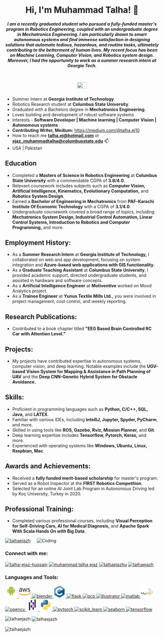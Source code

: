 <h1 align="center"> Hi, I'm Muhammad Talha! 👋
<!-- <h1 align="center"> Muhammad Talha Ejaz</h1> -->

<h5 align="center">I am a recently graduated student who pursued a fully-funded master's program in Robotics Engineering, coupled with an undergraduate degree in Mechatronics Engineering. I am particularly drawn to smart autonomous systems and find immense satisfaction in designing solutions that automate tedious, hazardous, and routine tasks, ultimately contributing to the betterment of human lives. My recent focus has been on Machine Learning, Computer Vision, and Robotics system design. Moreover, I had the opportunity to work as a summer research intern at Georgia Tech.</h5> 
<!-- <h5 align="center">A Graduate Student pursuing a fully-funded master’s program in Robotics Engineering with an undergraduate degree in Mechatronics Engineering.I like smart autonomous systems and I love to design systems that would automate the dull, dangerous, and mundane tasks and make a difference in human lives for betterment. I have recently been working on Machine Learning , Computer Vision, & Robotics system design.</h5>  -->

<h1 align="center"> <img src="https://media.giphy.com/media/jTNG3RF6EwbkpD4LZx/giphy.gif" width=25% height=25%></h1>


<!-- -  I’m currently working on **Autonomous Guided Vehicle using Deep Learning** 🔭  -->
-  Summer Intern at **Georgia Institute of Technology**.
-  Robotics Research student at **Columbus State University**.
-  Graduated with a Bachelors degree in **Mechatronics Engineering**.
-  Loves building and development of robust software systems
-  Interests - **Software Developer | Machine learning | Computer Vision | Autonomous systems** .
-  **Contributing Writer, Medium:** https://medium.com/@talha.ej10
-  How to reach me **talha.ej@hotmail.com** or **ejaz_muhammadtalha@columbusstate.edu** 📫 
-  USA | Pakistan 


## Education
- Completed a **Masters of Science in Robotics Engineering** at **Columbus State University** with a commendable CGPA of **3.8/4.0**.
- Relevant coursework includes subjects such as **Computer Vision, Artificial Intelligence, Kinematics, Evolutionary Computation,** and **Robotics System Design**.
- Earned a **Bachelor of Engineering in Mechatronics** from **PAF-Karachi Institute Of Economic Technology** with a CGPA of **3.1/4.0**.
- Undergraduate coursework covered a broad range of topics, including **Mechatronics System Design, Industrial Control Automation, Linear Control Systems, Introduction to Robotics and Computer Programming,** and more.

## Employment History:
- As a **Summer Research Intern** at **Georgia Institute of Technology,** I collaborated on web and app development, focusing on system integration and **Azure-based web applications with GIS functionality**.
- As a **Graduate Teaching Assistant** at **Columbus State University**, I provided academic support, directed undergraduate students, and assisted in hardware and software concepts.
- As a **Artificial Intelligence Engineer** at **Motiventive** worked on Mood Analytics project. 
- As a **Trainee Engineer** at **Yunus Textile Mills Ltd.,** you were involved in project management, cost control, and weekly reporting.

## Research Publications:
- Contributed to a book chapter titled **"EEG Based Brain Controlled RC Car with Attention Level."**

## Projects:

- My projects have contributed expertise in autonomous systems, computer vision, and deep learning. Notable examples include the **UGV-based Vision System for Mapping & Assistance in Path Planning of UAV** and the **Deep CNN-Genetic Hybrid System for Obstacle Avoidance.**

## Skills:
- Proficient in programming languages such as **Python, C/C++, SQL, Java,** and **LATEX**.
- Familiar with various IDEs, including **IntelliJ, Jupyter, Spyder, PyCharm**, and more.
- Skilled in using tools like **ROS, Gazebo, Rviz, Mission Planner,** and **Git**.
- Deep learning expertise includes **Tensorflow, Pytorch, Keras,** and more.
- Experienced with operating systems like **Windows, Ubuntu, Linux, Raspbian, Mac**.

## Awards and Achievements:

- Received a **fully funded merit-based scholarship** for master's program.
- Served as a Robot Inspector at the **FIRST Robotics Competition**.
- Selected for an online AI Joint Lab Program in Autonomous Driving led by Koç University, Turkey in 2020.

## Professional Training:

- Completed various professional courses, including **Visual Perception for Self-Driving Cars, AI for Medical Diagnosis,** and **Apache Spark With Scala Hands On with Big Data**.



<!-- <body>
  <div class="box"> 
    <img src="https://media.giphy.com/media/jTNG3RF6EwbkpD4LZx/giphy.gif"  alt="Example image"/> 
  </div>
</body>
[![MasterHead](https://media.giphy.com/media/jTNG3RF6EwbkpD4LZx/giphy.gif)](https://rishavchanda.io) -->



<img align="right" alt="Coding" width="400" src="https://outlane.co/now/new-shot-programmer-animation.gif">

<p align="left"> <a href="https://github.com/ryo-ma/github-profile-trophy"><img src="https://github-profile-trophy.vercel.app/?username=talhaejazh" alt="talhaejazh" /></a> </p>




<!-- 
- 💬 Ask me about **Python, Pandas, PowerBi**

- 📫 How to reach me **talha.ej@hotmail.com** -->

<h3 align="left">Connect with me:</h3>
<p align="left">
<a href="https://linkedin.com/in/talha-ejaz-hussain" target="blank"><img align="center" src="https://raw.githubusercontent.com/rahuldkjain/github-profile-readme-generator/master/src/images/icons/Social/linked-in-alt.svg" alt="talha-ejaz-hussain" height="30" width="40" /></a>
<a href="https://kaggle.com/muhammad talha ejaz" target="blank"><img align="center" src="https://raw.githubusercontent.com/rahuldkjain/github-profile-readme-generator/master/src/images/icons/Social/kaggle.svg" alt="muhammad talha ejaz" height="30" width="40" /></a>
<a href="https://instagram.com/talhaejazhu" target="blank"><img align="center" src="https://raw.githubusercontent.com/rahuldkjain/github-profile-readme-generator/master/src/images/icons/Social/instagram.svg" alt="talhaejazhu" height="30" width="40" /></a>
<a href="https://www.leetcode.com/talhaejazh" target="blank"><img align="center" src="https://raw.githubusercontent.com/rahuldkjain/github-profile-readme-generator/master/src/images/icons/Social/leet-code.svg" alt="talhaejazh" height="30" width="40" /></a>
</p>

<h3 align="left">Languages and Tools:</h3>
<p align="left"> <a href="https://developer.android.com" target="_blank" rel="noreferrer"> <img src="https://raw.githubusercontent.com/devicons/devicon/master/icons/android/android-original-wordmark.svg" alt="android" width="40" height="40"/> </a> <a href="https://aws.amazon.com" target="_blank" rel="noreferrer"> <img src="https://raw.githubusercontent.com/devicons/devicon/master/icons/amazonwebservices/amazonwebservices-original-wordmark.svg" alt="aws" width="40" height="40"/> </a> <a href="https://www.blender.org/" target="_blank" rel="noreferrer"> <img src="https://download.blender.org/branding/community/blender_community_badge_white.svg" alt="blender" width="40" height="40"/> </a> <a href="https://www.cprogramming.com/" target="_blank" rel="noreferrer"> <img src="https://raw.githubusercontent.com/devicons/devicon/master/icons/c/c-original.svg" alt="c" width="40" height="40"/> </a> <a href="https://flask.palletsprojects.com/" target="_blank" rel="noreferrer"> <img src="https://www.vectorlogo.zone/logos/pocoo_flask/pocoo_flask-icon.svg" alt="flask" width="40" height="40"/> </a> <a href="https://cloud.google.com" target="_blank" rel="noreferrer"> <img src="https://www.vectorlogo.zone/logos/google_cloud/google_cloud-icon.svg" alt="gcp" width="40" height="40"/> </a> <a href="https://www.adobe.com/in/products/illustrator.html" target="_blank" rel="noreferrer"> <img src="https://www.vectorlogo.zone/logos/adobe_illustrator/adobe_illustrator-icon.svg" alt="illustrator" width="40" height="40"/> </a> <a href="https://www.mathworks.com/" target="_blank" rel="noreferrer"> <img src="https://upload.wikimedia.org/wikipedia/commons/2/21/Matlab_Logo.png" alt="matlab" width="40" height="40"/> </a> <a href="https://www.mysql.com/" target="_blank" rel="noreferrer"> <img src="https://raw.githubusercontent.com/devicons/devicon/master/icons/mysql/mysql-original-wordmark.svg" alt="mysql" width="40" height="40"/> </a> <a href="https://opencv.org/" target="_blank" rel="noreferrer"> <img src="https://www.vectorlogo.zone/logos/opencv/opencv-icon.svg" alt="opencv" width="40" height="40"/> </a> <a href="https://pandas.pydata.org/" target="_blank" rel="noreferrer"> <img src="https://raw.githubusercontent.com/devicons/devicon/2ae2a900d2f041da66e950e4d48052658d850630/icons/pandas/pandas-original.svg" alt="pandas" width="40" height="40"/> </a> <a href="https://www.python.org" target="_blank" rel="noreferrer"> <img src="https://raw.githubusercontent.com/devicons/devicon/master/icons/python/python-original.svg" alt="python" width="40" height="40"/> </a> <a href="https://pytorch.org/" target="_blank" rel="noreferrer"> <img src="https://www.vectorlogo.zone/logos/pytorch/pytorch-icon.svg" alt="pytorch" width="40" height="40"/> </a> <a href="https://scikit-learn.org/" target="_blank" rel="noreferrer"> <img src="https://upload.wikimedia.org/wikipedia/commons/0/05/Scikit_learn_logo_small.svg" alt="scikit_learn" width="40" height="40"/> </a> <a href="https://seaborn.pydata.org/" target="_blank" rel="noreferrer"> <img src="https://seaborn.pydata.org/_images/logo-mark-lightbg.svg" alt="seaborn" width="40" height="40"/> </a> <a href="https://www.tensorflow.org" target="_blank" rel="noreferrer"> <img src="https://www.vectorlogo.zone/logos/tensorflow/tensorflow-icon.svg" alt="tensorflow" width="40" height="40"/> </a> </p>

<p><img align="left" src="https://github-readme-stats.vercel.app/api/top-langs?username=talhaejazh&show_icons=true&locale=en&layout=compact" alt="talhaejazh" /></p>

<p>&nbsp;<img align="center" src="https://github-readme-stats.vercel.app/api?username=talhaejazh&show_icons=true&locale=en" alt="talhaejazh" /></p>

<p><img align="center" src="https://github-readme-streak-stats.herokuapp.com/?user=talhaejazh&" alt="talhaejazh" /></p>


